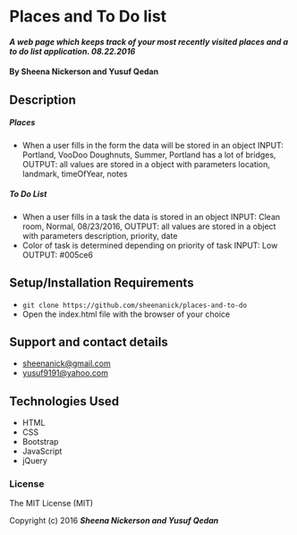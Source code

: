 # Places and To Do list

#### _A web page which keeps track of your most recently visited places and a to do list application. 08.22.2016_

#### By Sheena Nickerson and Yusuf Qedan

## Description
##### Places
* When a user fills in the form the data will be stored in an object INPUT: Portland, VooDoo Doughnuts, Summer, Portland has a lot of bridges, OUTPUT: all values are stored in a object with parameters location, landmark, timeOfYear, notes

##### To Do List
* When a user fills in a task the data is stored in an object INPUT: Clean room, Normal, 08/23/2016, OUTPUT: all values are stored in a object with parameters description, priority, date
* Color of task is determined depending on priority of task INPUT: Low OUTPUT: #005ce6

## Setup/Installation Requirements
* `git clone https://github.com/sheenanick/places-and-to-do`
* Open the index.html file with the browser of your choice

## Support and contact details
* sheenanick@gmail.com
* yusuf9191@yahoo.com

## Technologies Used
* HTML
* CSS
* Bootstrap
* JavaScript
* jQuery

### License
The MIT License (MIT)

Copyright (c) 2016 **_Sheena Nickerson and Yusuf Qedan_**
